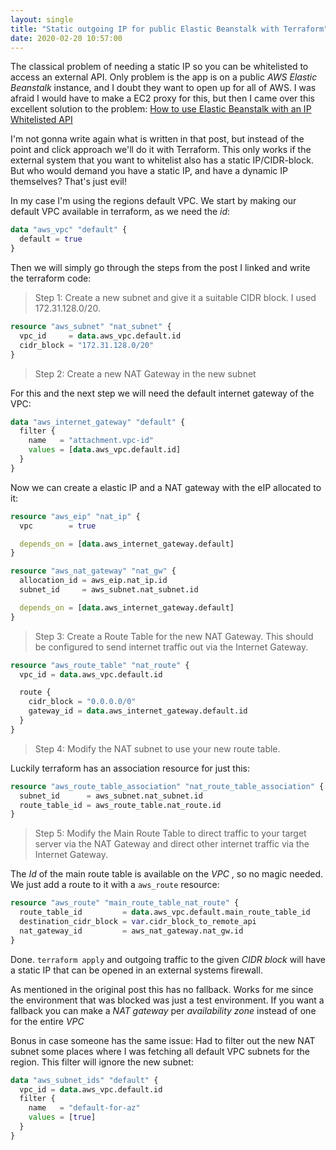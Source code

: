 ```yaml
---
layout: single
title: "Static outgoing IP for public Elastic Beanstalk with Terraform"
date: 2020-02-20 10:57:00
---
```


The classical problem of needing a static IP so you can be whitelisted to access an external API. Only problem is the app is on a public _AWS Elastic Beanstalk_ instance, and I doubt they want to open up for all of AWS. I was afraid I would have to make a EC2 proxy for this, but then I came over this excellent solution to the problem: [How to use Elastic Beanstalk with an IP Whitelisted API](https://medium.com/@obezuk/how-to-use-elastic-beanstalk-with-an-ip-whitelisted-api-69a6f8b5f844)

I'm not gonna write again what is written in that post, but instead of the point and click approach we'll do it with Terraform. This only works if the external system that you want to whitelist also has a static IP/CIDR-block. But who would demand you have a static IP, and have a dynamic IP themselves? That's just evil!

In my case I'm using the regions default VPC. We start by making our default VPC available in terraform, as we need the _id_:

```terraform
data "aws_vpc" "default" {
  default = true
}
```

Then we will simply go through the steps from the post I linked and write the terraform code:

> Step 1: Create a new subnet and give it a suitable CIDR block. I used 172.31.128.0/20.

```terraform
resource "aws_subnet" "nat_subnet" {
  vpc_id     = data.aws_vpc.default.id
  cidr_block = "172.31.128.0/20"
}
```

> Step 2: Create a new NAT Gateway in the new subnet

For this and the next step we will need the default internet gateway of the VPC:

```terraform
data "aws_internet_gateway" "default" {
  filter {
    name   = "attachment.vpc-id"
    values = [data.aws_vpc.default.id]
  }
}
```

Now we can create a elastic IP and a NAT gateway with the eIP allocated to it:

```terraform
resource "aws_eip" "nat_ip" {
  vpc        = true

  depends_on = [data.aws_internet_gateway.default]
}

resource "aws_nat_gateway" "nat_gw" {
  allocation_id = aws_eip.nat_ip.id
  subnet_id     = aws_subnet.nat_subnet.id

  depends_on = [data.aws_internet_gateway.default]
}
```

> Step 3: Create a Route Table for the new NAT Gateway. This should be configured to send internet traffic out via the Internet Gateway.

```terraform
resource "aws_route_table" "nat_route" {
  vpc_id = data.aws_vpc.default.id

  route {
    cidr_block = "0.0.0.0/0"
    gateway_id = data.aws_internet_gateway.default.id
  }
}
```

> Step 4: Modify the NAT subnet to use your new route table.

Luckily terraform has an association resource for just this:

```terraform
resource "aws_route_table_association" "nat_route_table_association" {
  subnet_id      = aws_subnet.nat_subnet.id
  route_table_id = aws_route_table.nat_route.id
}
```

> Step 5: Modify the Main Route Table to direct traffic to your target server via the NAT Gateway and direct other internet traffic via the Internet Gateway.

The _Id_ of the main route table is available on the _VPC_ , so no magic needed. We just add a route to it with a `aws_route` resource:

```terraform
resource "aws_route" "main_route_table_nat_route" {
  route_table_id         = data.aws_vpc.default.main_route_table_id
  destination_cidr_block = var.cidr_block_to_remote_api
  nat_gateway_id         = aws_nat_gateway.nat_gw.id
}
```

Done. `terraform apply` and outgoing traffic to the given _CIDR block_ will have a static IP that can be opened in an external systems firewall.

As mentioned in the original post this has no fallback. Works for me since the environment that was blocked was just a test environment. If you want a fallback you can make a _NAT gateway_ per _availability zone_ instead of one for the entire _VPC_

Bonus in case someone has the same issue: Had to filter out the new NAT subnet some places where I was fetching all default VPC subnets for the region. This filter will ignore the new subnet:

```terraform
data "aws_subnet_ids" "default" {
  vpc_id = data.aws_vpc.default.id
  filter {
    name   = "default-for-az"
    values = [true]
  }
}
```
